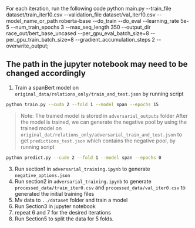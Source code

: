 
For each iteration, run the following code
python main.py   --train_file dataset/train_iter10.csv   --validation_file dataset/val_iter10.csv --model_name_or_path roberta-base --do_train    --do_eval    --learning_rate 5e-5   --num_train_epochs 3   --max_seq_length 350   --output_dir race_out/bert_base_uncased   --per_gpu_eval_batch_size=8   --per_gpu_train_batch_size=8   --gradient_accumulation_steps 2   --overwrite_output;

## The path in the jupyter notebook may need to be changed accordingly
1. Train a spanBert model on `original_data/relations_only/train_and_test.json` by running script 
```sh
python train.py --cuda 2 --fold 1 --model span --epochs 15
```
> Note: The trained model is stored in `adversarial_outputs` folder
After the model is trained, we can generate the negative pool by using the trained model on `original_dat/relations_only/adversarial_train_and_test.json` to get `predictions_test.json` which contains the negative pool, by running script
```sh
python predict.py --cude 2 --fold 1 --model span --epochs 0
```
3. Run section1 in `adversarial_training.ipynb` to generate `negative_options.json`
4. Run section2 in `adversarial_training.ipynb` to generate `processed_data/train_iter0.csv` and `processed_data/val_iter0.csv` to generated the initial training files
6. Mv data to `../dataset` folder and train a model
7. Run Section3 in jupyter notebook
8. repeat 6 and 7 for the desired iterations
9. Run Section5 to split the data for 5 folds.
